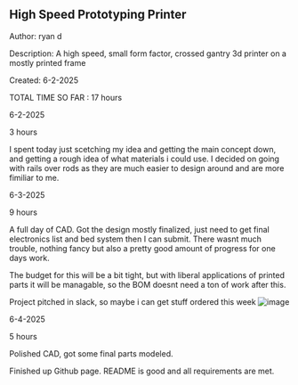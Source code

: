 ## High Speed Prototyping Printer
Author: ryan d

Description: A high speed, small form factor, crossed gantry 3d printer on a mostly printed frame

Created: 6-2-2025

TOTAL TIME SO FAR : 17 hours

6-2-2025

3 hours

I spent today just scetching my idea and getting the main concept down, and getting a rough idea of what materials i could use. I decided on going with rails over rods as they are much easier to design around and are more fimiliar to me.

6-3-2025

9 hours

A full day of CAD. Got the design mostly finalized, just need to get final electronics list and bed system then I can submit. There wasnt much trouble, nothing fancy but also a pretty good amount of progress for one days work.

The budget for this will be a bit tight, but with liberal applications of printed parts it will be managable, so the BOM doesnt need a ton of work after this.

Project pitched in slack, so maybe i can get stuff ordered this week
![image](https://github.com/user-attachments/assets/67dd3ba9-9855-4d6f-ade2-015616e98534)

6-4-2025

5 hours

Polished CAD, got some final parts modeled.

Finished up Github page. README is good and all requirements are met.






